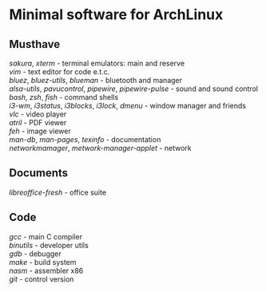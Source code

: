 # Minimal software for ArchLinux

## Musthave
*sakura*, *xterm* - terminal emulators: main and reserve  
*vim* - text editor for code e.t.c.  
*bluez*, *bluez-utils*, *blueman* - bluetooth and manager  
*alsa-utils*, *pavucontrol*, *pipewire*, *pipewire-pulse* - sound and sound control  
*bash*, *zsh*, *fish* - command shells  
*i3-wm*, *i3status*, *i3blocks*, *i3lock*, *dmenu* - window manager and friends  
*vlc* - video player  
*atril* - PDF viewer  
*feh* - image viewer  
*man-db*, *man-pages*, *texinfo* - documentation  
*networkmamager*, *metwork-manager-applet* - network  

## Documents
*libreoffice-fresh* - office suite  

## Code
*gcc* - main C compiler  
*binutils* - developer utils  
*gdb* - debugger  
*make* - build system  
*nasm* - assembler x86  
*git* - control version  


